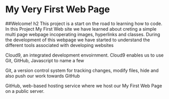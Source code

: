 # My Very First Web Page
##Welcome! h2
This project is a start on the road to learning how to code. 
In this Project My First Web site we have learned about creting a simple multi page webpage incoperating images, hyperlinks and classes. 
During the development of this webpage we have started to understand the different tools associated with developing websites

Cloud9, an integrated development envoirnment. Cloud9 enables us to use Git, GitHub, Javascript to name a few

Git, a version control system for tracking changes, modify files, hide and also push our work towards GitHub

GitHub, web-based hosting service where we host our My First Web Page on a public server.
